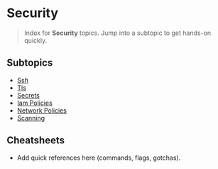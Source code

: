 # Security

> Index for **Security** topics. Jump into a subtopic to get hands-on quickly.

## Subtopics
<!-- SUBTOPICS_INDEX_START -->
- [Ssh](./ssh/README.md)
- [Tls](./tls/README.md)
- [Secrets](./secrets/README.md)
- [Iam Policies](./iam-policies/README.md)
- [Network Policies](./network-policies/README.md)
- [Scanning](./scanning/README.md)
<!-- SUBTOPICS_INDEX_END -->

## Cheatsheets
- Add quick references here (commands, flags, gotchas).
